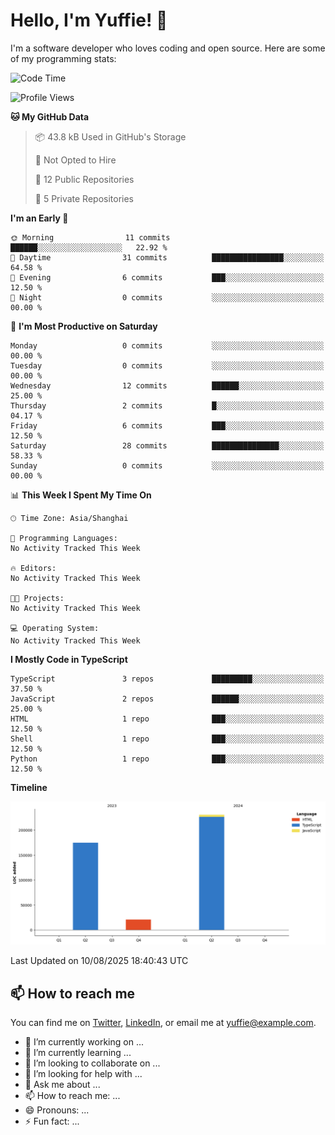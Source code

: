 
# Hello, I'm Yuffie! 👋

I'm a software developer who loves coding and open source. Here are some of my programming stats:

<!--START_SECTION:waka-->
![Code Time](http://img.shields.io/badge/Code%20Time-457%20hrs%2017%20mins-blue)

![Profile Views](http://img.shields.io/badge/Profile%20Views-0-blue)

**🐱 My GitHub Data** 

> 📦 43.8 kB Used in GitHub's Storage 
 > 
> 🚫 Not Opted to Hire
 > 
> 📜 12 Public Repositories 
 > 
> 🔑 5 Private Repositories 
 > 
**I'm an Early 🐤** 

```text
🌞 Morning                11 commits          ██████░░░░░░░░░░░░░░░░░░░   22.92 % 
🌆 Daytime                31 commits          ████████████████░░░░░░░░░   64.58 % 
🌃 Evening                6 commits           ███░░░░░░░░░░░░░░░░░░░░░░   12.50 % 
🌙 Night                  0 commits           ░░░░░░░░░░░░░░░░░░░░░░░░░   00.00 % 
```
📅 **I'm Most Productive on Saturday** 

```text
Monday                   0 commits           ░░░░░░░░░░░░░░░░░░░░░░░░░   00.00 % 
Tuesday                  0 commits           ░░░░░░░░░░░░░░░░░░░░░░░░░   00.00 % 
Wednesday                12 commits          ██████░░░░░░░░░░░░░░░░░░░   25.00 % 
Thursday                 2 commits           █░░░░░░░░░░░░░░░░░░░░░░░░   04.17 % 
Friday                   6 commits           ███░░░░░░░░░░░░░░░░░░░░░░   12.50 % 
Saturday                 28 commits          ███████████████░░░░░░░░░░   58.33 % 
Sunday                   0 commits           ░░░░░░░░░░░░░░░░░░░░░░░░░   00.00 % 
```


📊 **This Week I Spent My Time On** 

```text
🕑︎ Time Zone: Asia/Shanghai

💬 Programming Languages: 
No Activity Tracked This Week

🔥 Editors: 
No Activity Tracked This Week

🐱‍💻 Projects: 
No Activity Tracked This Week

💻 Operating System: 
No Activity Tracked This Week
```

**I Mostly Code in TypeScript** 

```text
TypeScript               3 repos             █████████░░░░░░░░░░░░░░░░   37.50 % 
JavaScript               2 repos             ██████░░░░░░░░░░░░░░░░░░░   25.00 % 
HTML                     1 repo              ███░░░░░░░░░░░░░░░░░░░░░░   12.50 % 
Shell                    1 repo              ███░░░░░░░░░░░░░░░░░░░░░░   12.50 % 
Python                   1 repo              ███░░░░░░░░░░░░░░░░░░░░░░   12.50 % 
```



**Timeline**

![Lines of Code chart](https://raw.githubusercontent.com/macoswk/macoswk/main/assets/bar_graph.png)


 Last Updated on 10/08/2025 18:40:43 UTC
<!--END_SECTION:waka-->

## 📫 How to reach me

You can find me on [Twitter](https://twitter.com/Yuffie), [LinkedIn](https://www.linkedin.com/in/Yuffie/), or email me at yuffie@example.com.

- 🔭 I’m currently working on ...
- 🌱 I’m currently learning ...
- 👯 I’m looking to collaborate on ...
- 🤔 I’m looking for help with ...
- 💬 Ask me about ...
- 📫 How to reach me: ...
- 😄 Pronouns: ...
- ⚡ Fun fact: ...
